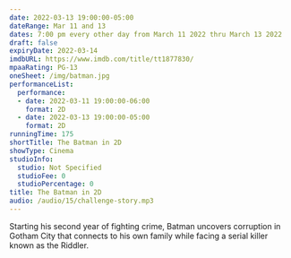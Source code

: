 ```yaml
---
date: 2022-03-13 19:00:00-05:00
dateRange: Mar 11 and 13
dates: 7:00 pm every other day from March 11 2022 thru March 13 2022
draft: false
expiryDate: 2022-03-14
imdbURL: https://www.imdb.com/title/tt1877830/
mpaaRating: PG-13
oneSheet: /img/batman.jpg
performanceList:
  performance:
  - date: 2022-03-11 19:00:00-06:00
    format: 2D
  - date: 2022-03-13 19:00:00-05:00
    format: 2D
runningTime: 175
shortTitle: The Batman in 2D
showType: Cinema
studioInfo:
  studio: Not Specified
  studioFee: 0
  studioPercentage: 0
title: The Batman in 2D
audio: /audio/15/challenge-story.mp3
---
```


Starting his second year of fighting crime, Batman uncovers corruption in Gotham City that connects to his own family while facing a serial killer known as the Riddler.

